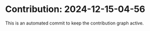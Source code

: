 # Contribution: 2024-12-15-04-56
This is an automated commit to keep the contribution graph active.
